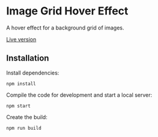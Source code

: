 # Image Grid Hover Effect

A hover effect for a background grid of images.

[Live version](https://grid-image-hover-effect.netlify.app/)

## Installation

Install dependencies:

```
npm install
```

Compile the code for development and start a local server:

```
npm start
```

Create the build:

```
npm run build
```
